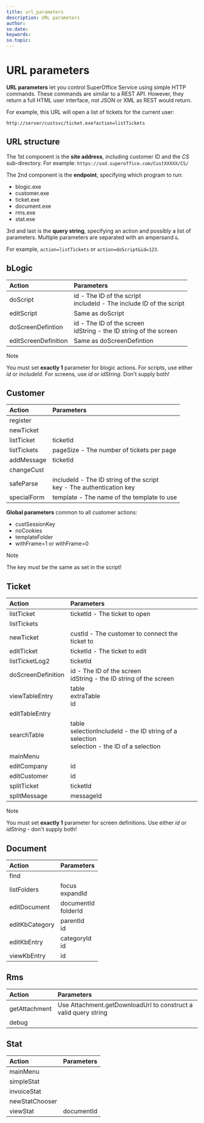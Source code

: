 ```yaml
---
title: url_parameters
description: URL parameters
author:
so.date:
keywords:
so.topic:
---
```


# URL parameters

**URL parameters** let you control SuperOffice Service using simple HTTP commands. These commands are similar to a REST API. However, they return a full HTML user interface, not JSON or XML as REST would return.

For example, this URL will open a list of tickets for the current user:

`http://server/custsvc/ticket.exe?action=listTickets`

## URL structure

The 1st component is the **site address**, including customer ID and the *CS* sub-directory. For example: `https://sod.superoffice.com/CustXXXXX/CS/`

The 2nd component is the **endpoint**, specifying which program to run:

* blogic.exe
* customer.exe
* ticket.exe
* document.exe
* rms.exe
* stat.exe

3rd and last is the **query string**, specifying an action and possibly a list of parameters. Multiple parameters are separated with an ampersand `&`.

For example, `action=listTickets` or `action=doScript&id=123`.

## bLogic

| Action               | Parameters                                   |
|:---------------------|:---------------------------------------------|
| doScript             | id - The ID of the script<br/>includeId - The include ID of the script |
| editScript           | Same as doScript                             |
| doScreenDefintion    | id - The ID of the screen<br/>idString - the ID string of the screen   |
| editScreenDefinition | Same as doScreenDefintion                    |

> [!NOTE]
> You must set **exactly 1** parameter for blogic actions. For scripts, use either *id* or *includeId*. For screens, use *id* or *idString*. Don't supply both!

## Customer

| Action      | Parameters                                                               |
|:------------|:-------------------------------------------------------------------------|
| register    |                                                                          |
| newTicket   |                                                                          |
| listTicket  | ticketId                                                                 |
| listTickets | pageSize - The number of tickets per page                                |
| addMessage  | ticketId                                                                 |
| changeCust  |                                                                          |
| safeParse   | includeId - The ID string of the script<br/>key - The authentication key |
| specialForm | template - The name of the template to use                               |

**Global parameters** common to all customer actions:

* custSessionKey
* noCookies
* templateFolder
* withFrame=1 or withFrame=0

> [!NOTE]
> The key must be the same as set in the script!

## Ticket

| Action               | Parameters                                     |
|:---------------------|:-----------------------------------------------|
| listTicket           | ticketId - The ticket to open                  |
| listTickets          |                                                |
| newTicket            | custId - The customer to connect the ticket to |
| editTicket           | ticketId - The ticket to edit                  |
| listTicketLog2       | ticketId                                       |
| doScreenDefinition   | id - The ID of the screen<br/>idString - the ID string of the screen |
| viewTableEntry       | table<br/>extraTable<br/>id                    |
| editTableEntry       |                                                |
| searchTable          | table<br/>selectionIncludeId - the ID string of a selection<br/>selection - the ID of a selection |
| mainMenu             |                                                |
| editCompany          | id                                             |
| editCustomer         | id                                             |
| splitTicket          | ticketId                                       |
| splitMessage         | messageId                                      |

> [!NOTE]
> You must set **exactly 1** parameter for screen definitions. Use either *id* or *idString* - don't supply both!

## Document

| Action         | Parameters              |
|:---------------|:------------------------|
| find           |                         |
| listFolders    | focus<br/>expandId      |
| editDocument   | documentId<br/>folderId |
| editKbCategory | parentId<br/>id         |
| editKbEntry    | categoryId<br/>id       |
| viewKbEntry    | id                      |

## Rms

| Action        | Parameters                                                      |
|:--------------|:----------------------------------------------------------------|
| getAttachment | Use Attachment.getDownloadUrl to construct a valid query string |
| debug         |                                                                 |

## Stat

| Action         | Parameters |
|:---------------|:-----------|
| mainMenu       |            |
| simpleStat     |            |
| invoiceStat    |            |
| newStatChooser |            |
| viewStat       | documentId |
